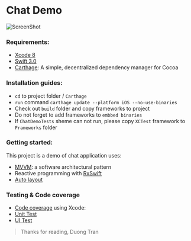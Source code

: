 # Chat Demo
![ScreenShot](https://raw.github.com/duongifc/ChatDemo/master/Demo.gif)


### Requirements:
- [Xcode 8]
- [Swift 3.0]
- [Carthage]: A simple, decentralized dependency manager for Cocoa

### Installation guides:
- `cd` to project folder / `Carthage`
- `run` command `carthage update --platform iOS --no-use-binaries`
- Check out `build` folder and copy frameworks to project
- Do not forget to add frameworks to `embbed binaries`
- If `ChatDemoTests` sheme can not run, please copy `XCTest` framework to `Frameworks` folder

### Getting started:
This project is a demo of chat application uses:
- [MVVM]: a software architectural pattern
- Reactive programming with [RxSwift]
- [Auto layout]

### Testing & Code coverage
- [Code coverage] using Xcode: 
- [Unit Test]
- [UI Test]

> Thanks for reading,
> Duong Tran

[Carthage]: <https://github.com/Carthage/Carthage>
[RxSwift]: <https://github.com/ReactiveX/RxSwift>
[Swift 3.0]: <https://swift.org/>
[Xcode 8]: <https://developer.apple.com/services-account/download?path=/Developer_Tools/Xcode_8/Xcode_8.xip>
[MVVM]: <https://www.objc.io/issues/13-architecture/mvvm/>
[Auto layout]: <https://developer.apple.com/library/prerelease/content/documentation/UserExperience/Conceptual/AutolayoutPG/index.html>
[Code coverage]: <https://developer.apple.com/library/content/documentation/DeveloperTools/Conceptual/testing_with_xcode/chapters/07-code_coverage.html>
[Unit Test]: <https://developer.apple.com/library/content/documentation/DeveloperTools/Conceptual/testing_with_xcode/chapters/07-code_coverage.html>
[UI Test]: <https://developer.apple.com/library/content/documentation/DeveloperTools/Conceptual/testing_with_xcode/chapters/09-ui_testing.html>
